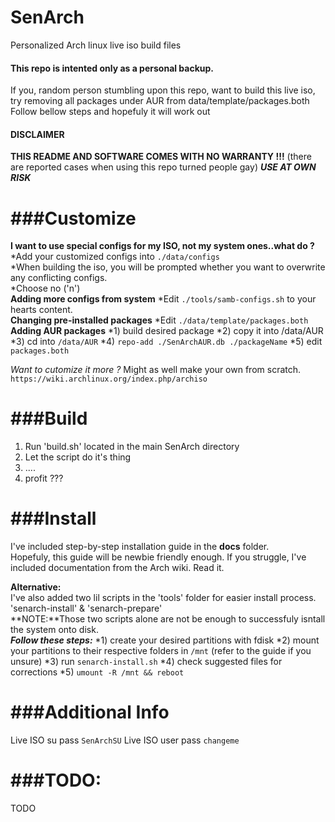 # SenArch
Personalized Arch linux live iso build files


#### This repo is intented only as a personal backup.
If you, random person stumbling upon this repo, want to build this live iso, try removing all packages under AUR from data/template/packages.both
Follow bellow steps and hopefuly it will work out

#### DISCLAIMER
**THIS README AND SOFTWARE COMES WITH NO WARRANTY !!!**
(there are reported cases when using this repo turned people gay)
***USE AT OWN RISK***

###Customize
================================================================================
**I want to use special configs for my ISO, not my system ones..what do ?**
*Add your customized configs into `./data/configs`  
*When building the iso, you will be prompted whether you want to overwrite any conflicting configs.  
*Choose no ('n')  
**Adding more configs from system**
*Edit `./tools/samb-configs.sh` to your hearts content.  
**Changing pre-installed packages**
*Edit `./data/template/packages.both`  
**Adding AUR packages**
*1) build desired package
*2) copy it into /data/AUR
*3) cd into `/data/AUR`
*4) `repo-add ./SenArchAUR.db ./packageName`
*5) edit `packages.both`

*Want to cutomize it more ?*
Might as well make your own from scratch.
`https://wiki.archlinux.org/index.php/archiso`

###Build
================================================================================
1) Run 'build.sh' located in the main SenArch directory  
2) Let the script do it's thing  
3) ....  
4) profit ???  

###Install
================================================================================
I've included step-by-step installation guide in the **docs** folder.  
Hopefuly, this guide will be newbie friendly enough.
If you struggle, I've included documentation from the Arch wiki. Read it.

**Alternative:**  
I've also added two lil scripts in the 'tools' folder for easier install process.  
  'senarch-install' & 'senarch-prepare'  
**NOTE:**Those two scripts alone are not be enough to successfuly isntall the system onto disk.  
***Follow these steps:***
*1) create your desired partitions with fdisk
*2) mount your partitions to their respective folders in `/mnt` (refer to the guide if you unsure)
*3) run `senarch-install.sh`
*4) check suggested files for corrections
*5) `umount -R /mnt && reboot`
 

###Additional Info
================================================================================
Live ISO su pass `SenArchSU`
Live ISO user pass `changeme`

###TODO:
================================================================================
TODO